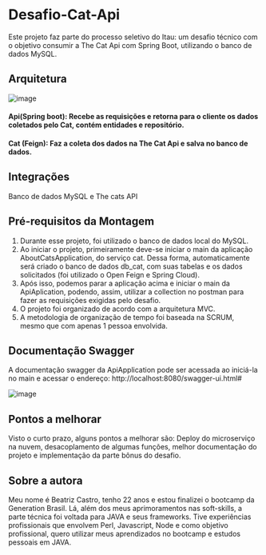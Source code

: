 # Desafio-Cat-Api

Este projeto faz parte do processo seletivo do Itau: um desafio técnico com o objetivo consumir a The Cat Api com Spring Boot, utilizando o banco de dados MySQL.

## Arquitetura

![image](https://user-images.githubusercontent.com/88193030/169151059-17189b8c-07ea-474b-8b28-6c00410a3b0e.png)

#### Api(Spring boot): Recebe as requisições e retorna para o cliente os dados coletados pelo Cat, contém entidades e repositório.
#### Cat (Feign): Faz a coleta dos dados na The Cat Api e salva no banco de dados.

## Integrações

Banco de dados MySQL e The cats API

## Pré-requisitos da Montagem

1. Durante esse projeto, foi utilizado o banco de dados local do MySQL. 
2. Ao iniciar o projeto, primeiramente deve-se iniciar o main da aplicação AboutCatsApplication, do serviço cat. Dessa forma, automaticamente será criado o banco de dados db_cat, com suas tabelas e os dados solicitados (foi utilizado o Open Feign e Spring Cloud).
3. Após isso, podemos parar a aplicação acima e iniciar o main da ApiAplication, podendo, assim, utilizar a collection no postman para fazer as requisições exigidas pelo desafio.
4. O projeto foi organizado de acordo com a arquitetura MVC.
5. A metodologia de organização de tempo foi baseada na SCRUM, mesmo que com apenas 1 pessoa envolvida.

## Documentação Swagger

A documentação swagger da ApiApplication pode ser acessada ao iniciá-la no main e acessar o endereço: http://localhost:8080/swagger-ui.html#

![image](https://user-images.githubusercontent.com/88193030/169170606-961a389a-d20e-4bfb-9f02-7160721d87f7.png)


## Pontos a melhorar

Visto o curto prazo, alguns pontos a melhorar são: Deploy do microserviço na nuvem, desacoplamento de algumas funções, melhor documentação do projeto e implementação da parte bônus do desafio.

## Sobre a autora

Meu nome é Beatriz Castro, tenho 22 anos e estou finalizei o bootcamp da Generation Brasil. Lá, além dos meus aprimoramentos nas soft-skills, a parte técnica foi voltada para JAVA e seus frameworks. Tive experiências profissionais que envolvem Perl, Javascript, Node e como objetivo profissional, quero utilizar meus aprendizados no bootcamp e estudos pessoais em JAVA. 



